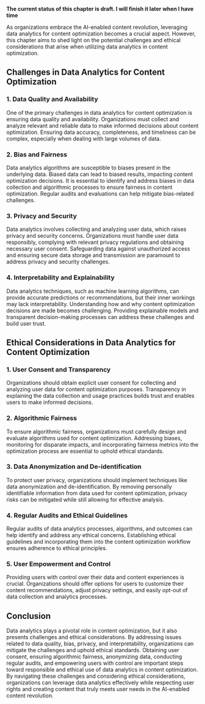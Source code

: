 **The current status of this chapter is draft. I will finish it later when I have time**

As organizations embrace the AI-enabled content revolution, leveraging data analytics for content optimization becomes a crucial aspect. However, this chapter aims to shed light on the potential challenges and ethical considerations that arise when utilizing data analytics in content optimization.

**Challenges in Data Analytics for Content Optimization**
---------------------------------------------------------

### **1. Data Quality and Availability**

One of the primary challenges in data analytics for content optimization is ensuring data quality and availability. Organizations must collect and analyze relevant and reliable data to make informed decisions about content optimization. Ensuring data accuracy, completeness, and timeliness can be complex, especially when dealing with large volumes of data.

### **2. Bias and Fairness**

Data analytics algorithms are susceptible to biases present in the underlying data. Biased data can lead to biased results, impacting content optimization decisions. It is essential to identify and address biases in data collection and algorithmic processes to ensure fairness in content optimization. Regular audits and evaluations can help mitigate bias-related challenges.

### **3. Privacy and Security**

Data analytics involves collecting and analyzing user data, which raises privacy and security concerns. Organizations must handle user data responsibly, complying with relevant privacy regulations and obtaining necessary user consent. Safeguarding data against unauthorized access and ensuring secure data storage and transmission are paramount to address privacy and security challenges.

### **4. Interpretability and Explainability**

Data analytics techniques, such as machine learning algorithms, can provide accurate predictions or recommendations, but their inner workings may lack interpretability. Understanding how and why content optimization decisions are made becomes challenging. Providing explainable models and transparent decision-making processes can address these challenges and build user trust.

**Ethical Considerations in Data Analytics for Content Optimization**
---------------------------------------------------------------------

### **1. User Consent and Transparency**

Organizations should obtain explicit user consent for collecting and analyzing user data for content optimization purposes. Transparency in explaining the data collection and usage practices builds trust and enables users to make informed decisions.

### **2. Algorithmic Fairness**

To ensure algorithmic fairness, organizations must carefully design and evaluate algorithms used for content optimization. Addressing biases, monitoring for disparate impacts, and incorporating fairness metrics into the optimization process are essential to uphold ethical standards.

### **3. Data Anonymization and De-identification**

To protect user privacy, organizations should implement techniques like data anonymization and de-identification. By removing personally identifiable information from data used for content optimization, privacy risks can be mitigated while still allowing for effective analysis.

### **4. Regular Audits and Ethical Guidelines**

Regular audits of data analytics processes, algorithms, and outcomes can help identify and address any ethical concerns. Establishing ethical guidelines and incorporating them into the content optimization workflow ensures adherence to ethical principles.

### **5. User Empowerment and Control**

Providing users with control over their data and content experiences is crucial. Organizations should offer options for users to customize their content recommendations, adjust privacy settings, and easily opt-out of data collection and analytics processes.

**Conclusion**
--------------

Data analytics plays a pivotal role in content optimization, but it also presents challenges and ethical considerations. By addressing issues related to data quality, bias, privacy, and interpretability, organizations can mitigate the challenges and uphold ethical standards. Obtaining user consent, ensuring algorithmic fairness, anonymizing data, conducting regular audits, and empowering users with control are important steps toward responsible and ethical use of data analytics in content optimization. By navigating these challenges and considering ethical considerations, organizations can leverage data analytics effectively while respecting user rights and creating content that truly meets user needs in the AI-enabled content revolution.
